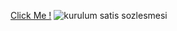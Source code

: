 
[Click Me !]()
![kurulum satis sozlesmesi](https://github.com/kaplanh/Kurulum-Satis-S-zlesmesi/assets/101884444/d223cc45-ce38-4a32-85af-ecaa43b89d7e)
